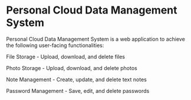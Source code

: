 # Personal Cloud Data Management System

Personal Cloud Data Management System is a web application to achieve the following user-facing functionalities: 

File Storage - Upload, download, and delete files

Photo Storage - Upload, download, and delete photos

Note Management - Create, update, and delete text notes

Password Management - Save, edit, and delete passwords

